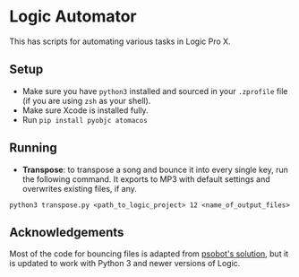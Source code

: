 # Logic Automator

This has scripts for automating various tasks in Logic Pro X.

## Setup

- Make sure you have `python3` installed and sourced in your `.zprofile` 
  file (if you are using `zsh` as your shell).
- Make sure Xcode is installed fully.
- Run `pip install pyobjc atomacos`

## Running

- **Transpose**: to transpose a song and bounce it into every single key,
  run the following command. It exports to MP3 with default settings and
  overwrites existing files, if any.
```
python3 transpose.py <path_to_logic_project> 12 <name_of_output_files>
```

## Acknowledgements

Most of the code for bouncing files is adapted from
[psobot's solution](https://gist.github.com/psobot/81635e6cbc933b7e8862),
but it is updated to work with Python 3 and newer versions of Logic.
